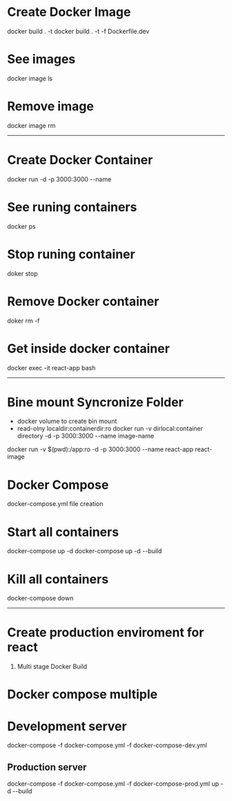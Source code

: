 # Create Docker Image

docker build . -t <image-name>
docker build . -t <image-name> -f Dockerfile.dev

# See images

docker image ls

# Remove image

docker image rm <ID>

---

# Create Docker Container

docker run -d -p 3000:3000 --name <container-name> <image-name>

# See runing containers

docker ps

# Stop runing container

doker stop <container-name>

# Remove Docker container

doker rm <container-name> -f

# Get inside docker container

docker exec -it react-app bash

---

# Bine mount Syncronize Folder

- docker volume to create bin mount
- read-olny localdir:containerdir:ro
  docker run -v dirlocal:container directory -d -p 3000:3000 --name image-name

docker run -v $(pwd):/app:ro -d -p 3000:3000 --name react-app react-image

# Docker Compose

docker-compose.yml file creation

# Start all containers

docker-compose up -d
docker-compose up -d --build

# Kill all containers

docker-compose down

---

# Create production enviroment for react

1. Multi stage Docker Build

# Docker compose multiple

# Development server

docker-compose -f docker-compose.yml -f docker-compose-dev.yml

## Production server

docker-compose -f docker-compose.yml -f docker-compose-prod.yml up -d --build
